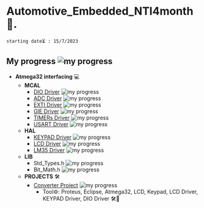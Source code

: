  # Automotive_Embedded_NTI4month 🚗.
`starting date⏳ : 15/7/2023`

## My progress  ![my progress](https://progress-bar.dev/29/?title=progress)
- **Atmega32 interfacing** 💻
    - **MCAL**
        - [DIO Driver](Atmega32_arch_interfacing/MCAL/DIO_Driver)   ![my progress](https://progress-bar.dev/100/?title=done)
        - [ADC Driver](Atmega32_arch_interfacing/MCAL/ADC_Driver)   ![my progress](https://progress-bar.dev/50/?title=WithOutInterrupt)
        - [EXTI Driver](Atmega32_arch_interfacing/MCAL/EXTI)   ![my progress](https://progress-bar.dev/98/?title=AlmostDone)
        - [GIE Driver](Atmega32_arch_interfacing/MCAL/GIE)   ![my progress](https://progress-bar.dev/100/?title=completed)
        - [TIMERs Driver](Atmega32_arch_interfacing/MCAL/TIMERs)   ![my progress](https://progress-bar.dev/33/?title=progress)
        - [USART Driver](Atmega32_arch_interfacing/MCAL/USART)   ![my progress](https://progress-bar.dev/50/?title=progress)
    - **HAL**
       - [KEYPAD Driver](Atmega32_arch_interfacing/HAL/KEYPAD_Driver)   ![my progress](https://progress-bar.dev/100/?title=done)
       - [LCD Driver](Atmega32_arch_interfacing/HAL/LCD_Driver)   ![my progress](https://progress-bar.dev/100/?title=done)
       - [LM35 Driver](Atmega32_arch_interfacing/HAL/LM35_Driver)   ![my progress](https://progress-bar.dev/50/?title=progress)
    - **LIB**
        - Std_Types.h   ![my progress](https://progress-bar.dev/100/?title=done)
        - Bit_Math.h   ![my progress](https://progress-bar.dev/100/?title=done)
    - **PROJECTS** 🛠️ 
        - [Converter Project](Atmega32_arch_interfacing/Projects/Converter)   ![my progress](https://progress-bar.dev/90/?title=progress)
            - Tool⚙️: Proteus, Eclipse, Atmega32, LCD, Keypad, LCD Driver, KEYPAD Driver, DIO Driver 🛠️🌟

